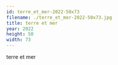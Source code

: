 ```yaml
---
id: terre_et_mer-2022-50x73
filename: ./terre_et_mer-2022-50x73.jpg
title: terre et mer
year: 2022
height: 50
width: 73
---
```


terre et mer
